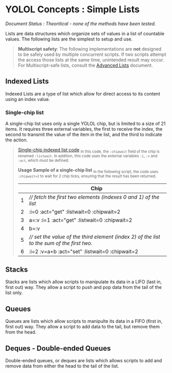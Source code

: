 # YOLOL Concepts : Simple Lists
*Document Status : Theoritical - none of the methods have been tested.*

Lists are data structures which organize sets of values in a list of countable values. The following lists are the simplest to setup and use.

> **Multiscript safety**: The following implementations are **not** designed to be safely used by multiple concurrent scripts. If two scripts attempt the access those lists at the same time, unintended result may occur. For Multiscript-safe lists, consult the [Advanced Lists](./concepts_advanced_lists.md) document.

## Indexed Lists
Indexed Lists are a type of list which allow for direct access to its content using an index value.

### Single-chip list
A single-chip list uses only a single YOLOL chip, but is limited to a size of 21 items. It requires three external variables, the first to receive the index, the second to transmit the value of the item in the list, and the third to indicate the action.

> [Single-chip indexed list code](./scripts/lists_single-chip-indexed-list.txt)
> <sub>In this code, the `:chipwait` field of the chip is renamed `:listwait`. In addition, this code uses the external variables `:i`, `:v` and `:act`, which must be defined.</sub>
>  
>  **Usage Sample of a single-chip list**
>  <sub>In  the following script, the code uses `:chipwait=2` to wait for 2 chip ticks, ensuring that the result has been returned.</sub>
>  
>  | | Chip |
>  |-|-|
>  |1|*// fetch the first two elements (indexes 0 and 1) of the list*|
>  |2|:i=0 :act="get" :listwait=0 :chipwait=2|
>  |3|a=:v :i=1 :act="get" :listwait=0 :chipwait=2|
>  |4|b=:v|
>  |5|*// set the value of the third element (index 2) of the list to the sum of the first two.*|
>  |6|:i=2 :v=a+b :act="set" :listwait=0 :chipwait=2|


## Stacks
Stacks are lists which allow scripts to manipulate its data in a LIFO (last in, first out) way. They allow a script to push and pop data from the tail of the list only.


## Queues
Queues are lists which allow scripts to manipulte its data in a FIFO (first in, first out) way. They allow a script to add data to the tail, but remove them from the head.



## Deques - Double-ended Queues
Double-ended queues, or deques are lists which allows scripts to add and remove data from either the head to the tail of the list.
